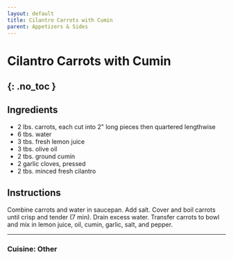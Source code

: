 ```yaml
---
layout: default
title: Cilantro Carrots with Cumin
parent: Appetizers & Sides
---
```


# Cilantro Carrots with Cumin
{: .no_toc }
---

## Ingredients
<ul>
	<li>2 lbs. carrots, each cut into 2&quot; long pieces then quartered lengthwise</li>
	<li>6 tbs. water</li>
	<li>3 tbs. fresh lemon juice</li>
	<li>3 tbs. olive oil</li>
	<li>2 tbs. ground cumin</li>
	<li>2 garlic cloves, pressed</li>
	<li>2 tbs. minced fresh cilantro</li>
</ul>

## Instructions
Combine carrots and water in saucepan. Add salt. Cover and boil carrots until crisp and tender (7 min). Drain excess water. Transfer carrots to bowl and mix in lemon juice, oil, cumin, garlic, salt, and pepper.

--- 

### Cuisine: Other